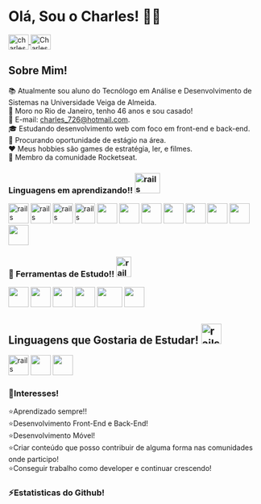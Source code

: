 # Olá, Sou o Charles! 👨‍💻<br>
<a href="https://www.linkedin.com/in/charles-abreu-097012121/" target="_blank">
<img align="center" alt="charles-abreu-097012121" height="30" width="40" src="https://cdn.jsdelivr.net/gh/devicons/devicon/icons/linkedin/linkedin-original.svg" style="max-width: 100%;">
</a>
<a href="https://twitter.com/CharlesAbreu726/" target="_blank">
<img align="center" alt="CharlesAbreu726" height="30" width="40" src="https://cdn.jsdelivr.net/gh/devicons/devicon/icons/twitter/twitter-original.svg" style="max-width: 100%;">
</a>

## Sobre Mim!
📚 Atualmente sou aluno do Tecnólogo em Análise e Desenvolvimento de Sistemas na Universidade Veiga de Almeida.<br>
💒 Moro no Rio de Janeiro, tenho 46 anos e sou casado!<br>
🚩 E-mail: charles_726@hotmail.com. <br>
🎓 Estudando desenvolvimento web com foco em front-end e back-end.<br>
🔨 Procurando oportunidade de estágio na área. <br>
❤️ Meus hobbies são games de estratégia, ler, e filmes.<br>
🚀 Membro da comunidade Rocketseat.<br>

### Linguagens em aprendizando!! <img src="https://images.vexels.com/media/users/3/166357/isolated/lists/c5b257ec928464e3515b7ad11484009b-chapeu-de-formatura-e-icone-de-diploma.png" alt="rails" width="50" height="40" style="max-width: 100%;"></img>

<img src="https://cdn.jsdelivr.net/gh/devicons/devicon/icons/html5/html5-original.svg" alt="rails" width="40" height="40" style="max-width: 100%;"></img>
<img src="https://cdn.jsdelivr.net/gh/devicons/devicon/icons/css3/css3-original.svg" alt="rails" width="40" height="40" style="max-width: 100%;"></img>
<img src="https://cdn.jsdelivr.net/gh/devicons/devicon/icons/java/java-original.svg" alt="rails" width="40" height="40" style="max-width: 100%;"></img>
<img src="https://cdn.jsdelivr.net/gh/devicons/devicon/icons/javascript/javascript-original.svg" alt="rails" width="40" height="40" style="max-width: 100%;"></img>
<img src="https://cdn.jsdelivr.net/gh/devicons/devicon/icons/csharp/csharp-original.svg" width="40" height="40" style="max-width: 100%;"></img>
<img src="https://cdn.jsdelivr.net/gh/devicons/devicon/icons/vscode/vscode-original-wordmark.svg" width="40" height="40" style="max-width: 100%;"></img>
<img src="https://cdn.jsdelivr.net/gh/devicons/devicon/icons/python/python-original.svg" width="40" height="40" style="max-width: 100%;"></img>
<img src="https://cdn.jsdelivr.net/gh/devicons/devicon/icons/mysql/mysql-original-wordmark.svg" width="40" height="40" style="max-width: 100%;"></img>
<img src="https://e7.pngegg.com/pngimages/838/327/png-clipart-website-development-programming-language-computer-programming-logo-php-program-logo-blue-text-thumbnail.png" width="40" height="40" style="max-width: 100%;"></img>
<img src="https://www.agenciacrow.com.br/themes/agencia-crow/assets/images/tech/bootstrap.png" width="40" height="40" style="max-width: 100%;"></img>
<img src="https://cdn.iconscout.com/icon/free/png-512/jquery-10-1175155.png" width="40" height="40" style="max-width: 100%;"></img>
<img src="https://icon-library.com/images/ajax-icon/ajax-icon-7.jpg" width="40" height="40" style="max-width: 100%;"></img>





### 🔧 Ferramentas de Estudo!! <img src="https://www.nicepng.com/png/full/78-785242_clip-library-study-clip-art-at-clker-com.png" alt="rails" width="30" height="40" style="max-width: 100%;"></img>
<img src="https://cdn.jsdelivr.net/gh/devicons/devicon/icons/vscode/vscode-original-wordmark.svg" width="40" height="40" style="max-width: 100%;"></img>
<img src="https://packagecontrol.io/readmes/img/62bd030c0e6ca168ee94a1a526b9df67b0ca98ee.png" width="40" height="40" style="max-width: 100%;"></img>
<img src="https://www.embarcadero.com/images/logos/logo-page/Delphi_FINAL_ICONS_1024.png" width="40" height="40" style="max-width: 100%;"></img>
<img src="https://cdn.jsdelivr.net/gh/devicons/devicon/icons/visualstudio/visualstudio-plain.svg" width="40" height="40" style="max-width: 100%;"></img>
<img src="https://cdn.freebiesupply.com/logos/thumbs/2x/c-logo.png" width="50" height="40" style="max-width: 100%;"></img>
<img src="https://upload.wikimedia.org/wikipedia/commons/f/f5/Notepad_plus_plus.png" width="40" height="40" style="max-width: 100%;"></img>


## Linguagens que Gostaria de Estudar! <img src="https://www.pngkit.com/png/full/126-1269287_studenticon-student-icon-blue-png.png" alt="rails" width="40" height="40" style="max-width: 100%;"></img>
<img src="https://www.cloudanalogy.co.uk/wp-content/uploads/2019/06/react.png" alt="rails" width="40" height="40" style="max-width: 100%;"></img>
<img src="https://cdn.jsdelivr.net/gh/devicons/devicon/icons/ruby/ruby-original.svg" width="40" height="40" style="max-width: 100%;"></img>
<img src="https://cdn.jsdelivr.net/gh/devicons/devicon/icons/ionic/ionic-original-wordmark.svg" width="40" height="40" style="max-width: 100%;"></img>
<br>

### 🎯Interesses!<br>
⭐Aprendizado sempre!!<br>
⭐Desenvolvimento Front-End e Back-End!<br>
⭐Desenvolvimento Móvel!<br>
⭐Criar conteúdo que posso contribuir de alguma forma nas comunidades onde participo!<br>
⭐Conseguir trabalho como developer e continuar crescendo!<br>

### ⚡Estatisticas do Github! <br>

